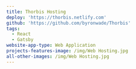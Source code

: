 ```yaml
---
title: Thorbis Hosting
deploy: 'https://thorbis.netlify.com'
github: 'https://github.com/byronwade/Thorbis'
tags:
  - React
  - Gatsby
website-app-type: Web Application
projects-features-image: /img/Web Hosting.jpg
all-other-images: /img/Web Hosting.jpg
---
```


